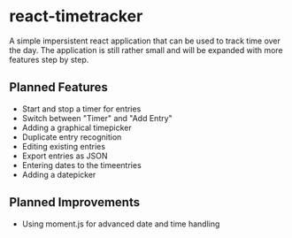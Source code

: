 # react-timetracker
A simple impersistent react application that can be used to track time over the day.
The application is still rather small and will be expanded with more features step by step.

## Planned Features
* Start and stop a timer for entries
* Switch between "Timer" and "Add Entry"
* Adding a graphical timepicker
* Duplicate entry recognition
* Editing existing entries
* Export entries as JSON
* Entering dates to the timeentries
* Adding a datepicker

## Planned Improvements
* Using moment.js for advanced date and time handling
